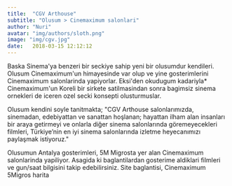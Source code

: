 ```yaml
---
title:  "CGV Arthouse"
subtitle: "Olusum > Cinemaximum salonlari"
author: "Nuri"
avatar: "img/authors/sloth.png"
image: "img/cgv.jpg"
date:   2018-03-15 12:12:12
---
```


Baska Sinema'ya benzeri bir seckiye sahip yeni bir olusumdur kendileri. Olusum Cinemaximum'un himayesinde var olup ve yine gosterimlerini Cinemaximum salonlarinda yapiyorlar. Eksi'den okudugum kadariyla* Cinemaximum'un Koreli bir sirkete satilmasindan sonra bagimsiz sinema ornekleri de iceren ozel secki konsepti olusturmuslar. 

Olusum kendini soyle tanitmakta; "CGV Arthouse salonlarımızda, sinemadan, edebiyattan ve sanattan hoşlanan; hayattan ilham alan insanları bir araya getirmeyi ve onlarla diğer sinema salonlarında göremeyecekleri filmleri, Türkiye’nin en iyi sinema salonlarında izletme heyecanımızı paylaşmak istiyoruz."

Olusumun Antalya gosterimleri, 5M Migrosta yer alan Cinemaximum salonlarinda yapiliyor. Asagida ki baglantilardan gosterime aldiklari filmleri ve gun/saat bilgisini takip edebilirsiniz.
Site baglantisi, Cinemaximum 5Migros harita
